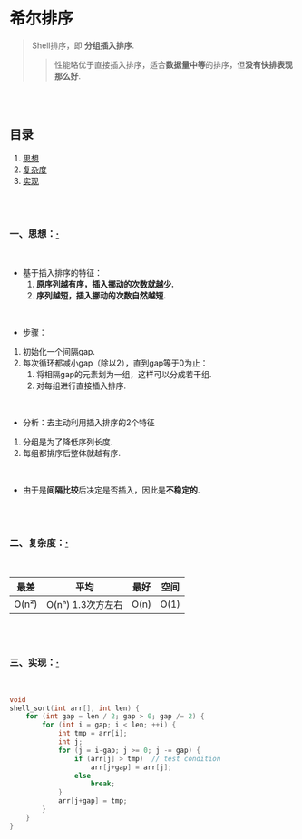 # 希尔排序
> Shell排序，即 **分组插入排序**.
>
>> 性能略优于直接插入排序，适合**数据量中等**的排序，但**没有快排表现那么好**.

<br><br>

## 目录

1. [思想]()
2. [复杂度]()
3. [实现]()

<br><br>

### 一、思想：[·](#目录)

<br>

- 基于插入排序的特征：
   1. **原序列越有序，插入挪动的次数就越少.**
   2. **序列越短，插入挪动的次数自然越短.**

<br>

- 步骤：

1. 初始化一个间隔gap.
2. 每次循环都减小gap（除以2），直到gap等于0为止：
   1. 将相隔gap的元素划为一组，这样可以分成若干组.
   2. 对每组进行直接插入排序.

<br>

- 分析：去主动利用插入排序的2个特征

1. 分组是为了降低序列长度.
2. 每组都排序后整体就越有序.

<br>

- 由于是**间隔比较**后决定是否插入，因此是**不稳定的**.

<br><br>

### 二、复杂度：[·](#目录)

<br>

| 最差 | 平均 | 最好 | 空间 |
| :---: | :---: | :---: | :---: |
| O(n²) | O(nⁿ) 1.3次方左右 | O(n) | O(1) |

<br><br>

### 三、实现：[·](#目录)

<br>

```C++
void
shell_sort(int arr[], int len) {
    for (int gap = len / 2; gap > 0; gap /= 2) {
        for (int i = gap; i < len; ++i) {
            int tmp = arr[i];
            int j;
            for (j = i-gap; j >= 0; j -= gap) {
                if (arr[j] > tmp)  // test condition
                    arr[j+gap] = arr[j];
                else
                    break;
            }
            arr[j+gap] = tmp;
        }
    }
}
```

